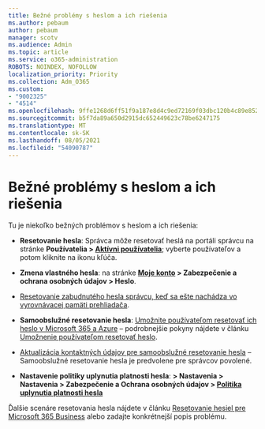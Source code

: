 ```yaml
---
title: Bežné problémy s heslom a ich riešenia
ms.author: pebaum
author: pebaum
manager: scotv
ms.audience: Admin
ms.topic: article
ms.service: o365-administration
ROBOTS: NOINDEX, NOFOLLOW
localization_priority: Priority
ms.collection: Adm_O365
ms.custom:
- "9002325"
- "4514"
ms.openlocfilehash: 9ffe1268d6ff51f9a187e8d4c9ed72169f03dbc120b4c89e852af2ff64195a04
ms.sourcegitcommit: b5f7da89a650d2915dc652449623c78be6247175
ms.translationtype: MT
ms.contentlocale: sk-SK
ms.lasthandoff: 08/05/2021
ms.locfileid: "54090787"
---
```

# <a name="common-password-issues-and-resolutions"></a>Bežné problémy s heslom a ich riešenia

Tu je niekoľko bežných problémov s heslom a ich riešenia:

- **Resetovanie hesla**: Správca môže resetovať heslá na portáli správcu na stránke **Používatelia > [Aktívni používatelia](https://portal.office.com/adminportal/home#/users)**; vyberte používateľov a potom kliknite na ikonu kľúča.

- **Zmena vlastného hesla**: na stránke **[Moje konto](https://portal.office.com/account/#home) > Zabezpečenie a ochrana osobných údajov > Heslo**.

- [Resetovanie zabudnutého hesla správcu, keď sa ešte nachádza vo vyrovnávacej pamäti prehliadača](https://docs.microsoft.com/microsoft-365/admin/add-users/reset-passwords?view=o365-worldwide#reset-my-admin-password).

- **Samoobslužné resetovanie hesla**: [Umožnite používateľom resetovať ich heslo v Microsoft 365 a Azure](https://portal.office.com/adminportal/home#/SettingsMultiPivot/:/Settings/L1/SelfServiceReset) – podrobnejšie pokyny nájdete v článku [Umožnenie používateľom resetovať heslo](https://docs.microsoft.com/microsoft-365/admin/add-users/let-users-reset-passwords).

- [Aktualizácia kontaktných údajov pre samoobslužné resetovanie hesla](https://go.microsoft.com/fwlink/?linkid=849451) – Samoobslužné resetovanie hesla je predvolene pre správcov povolené. 

- **Nastavenie politiky uplynutia platnosti hesla**: **> Nastavenia > Nastavenia > Zabezpečenie a Ochrana osobných údajov > [Politika uplynutia platnosti hesla](https://admin.microsoft.com/AdminPortal/Home#/SettingsMultiPivot/:/Settings/L1/PasswordPolicy)**

Ďalšie scenáre resetovania hesla nájdete v článku [Resetovanie hesiel pre Microsoft 365 Business](https://docs.microsoft.com/microsoft-365/admin/add-users/reset-passwords) alebo zadajte konkrétnejší popis problému.
